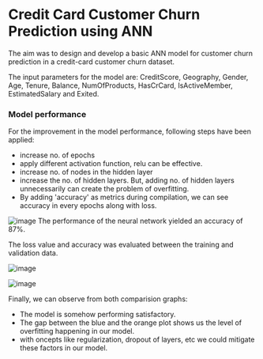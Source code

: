 
# Credit Card Customer Churn Prediction using ANN
The aim was to design and develop a basic ANN model for customer churn prediction in a credit-card customer churn dataset. 

The input parameters for the model are: 
CreditScore,	Geography, 	Gender,	Age,	Tenure,	Balance,	NumOfProducts,	HasCrCard,	IsActiveMember,	EstimatedSalary and	Exited.

### Model performance
For the improvement in the model performance, following steps have been applied:

- increase no. of epochs
- apply different activation function, relu can be effective.
- increase no. of nodes in the hidden layer
- increase the no. of hidden layers. But, adding no. of hidden layers unnecessarily can create the problem of overfitting.
- By adding 'accuracy' as metrics during compilation, we can see accuracy in every epochs along with loss.

![image](https://github.com/BigyanBhatta/ANN_Customer-Churn-Prediction/assets/143421101/192707e6-9888-4452-8ccd-9c9f70c0ee98)
The performance of the neural network yielded an accuracy of 87%.

The loss value and accuracy was evaluated between the training and validation data.

![image](https://github.com/BigyanBhatta/ANN_Customer-Churn-Prediction/assets/143421101/8207a9fe-5825-4139-ba10-370958d32c9b)

![image](https://github.com/BigyanBhatta/ANN_Customer-Churn-Prediction/assets/143421101/b17271cb-eb15-430a-a54f-6dbcdbeb4e8c)

Finally, we can observe from both comparision graphs:

- The model is somehow performing satisfactory.
- The gap between the blue and the orange plot shows us the level of overfitting happening in our model.
- with oncepts like regularization, dropout of layers, etc we could mitigate these factors in our model.



